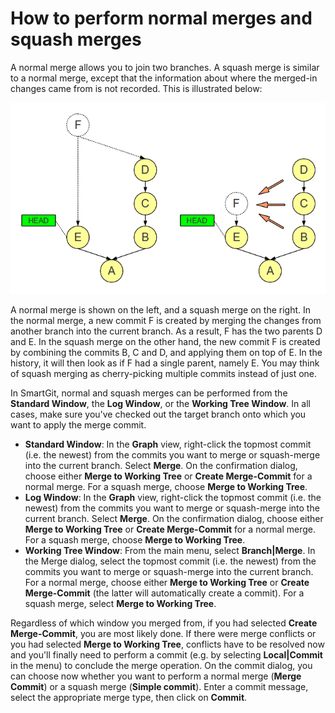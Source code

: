 # How to perform normal merges and squash merges

A normal merge allows you to join two branches.
A squash merge is similar to a normal merge, except that the information about where the merged-in changes came from is not recorded.
This is illustrated below:

![](images/how-to-perform-normal-merges-and-squash-merges.png)

A normal merge is shown on the left, and a squash merge on the right.
In the normal merge, a new commit F is created by merging the changes from another branch into the current branch.
As a result, F has the two parents D and E.
In the squash merge on the other hand, the new commit F is created by combining the commits B, C and D, and applying them on top of E.
In the history, it will then look as if F had a single parent, namely E.
You may think of squash merging as cherry-picking multiple commits instead of just one.

In SmartGit, normal and squash merges can be performed from the **Standard Window**, the **Log Window**, or the **Working Tree Window**.
In all cases, make sure you've checked out the target branch onto which you want to apply the merge commit.

-   **Standard Window**: In the **Graph** view, right-click the topmost commit (i.e. the newest) from the commits you want to merge or squash-merge into the current branch.
    Select **Merge**.
    On the confirmation dialog, choose either **Merge to Working Tree** or **Create Merge-Commit** for a normal merge.
    For a squash merge, choose **Merge to Working Tree**.
-   **Log Window**: In the **Graph** view, right-click the topmost commit (i.e. the newest) from the commits you want to merge or squash-merge into the current branch.
    Select **Merge**.
    On the confirmation dialog, choose either **Merge to Working Tree** or **Create Merge-Commit** for a normal merge.
    For a squash merge, choose **Merge to Working Tree**.
-   **Working Tree Window**: From the main menu, select **Branch\|Merge**.
    In the Merge dialog, select the topmost commit (i.e. the newest) from the commits you want to merge or squash-merge into the current branch.
    For a normal merge, choose either **Merge to Working Tree** or **Create Merge-Commit** (the latter will automatically create a commit).
    For a squash merge, select **Merge to Working Tree**.

Regardless of which window you merged from,
if you had selected **Create Merge-Commit**, you are most likely done.
If there were merge conflicts or you had selected **Merge to Working
Tree**, conflicts have to be resolved now and you'll finally need to
perform a commit (e.g. by selecting **Local\|Commit** in the menu) to
conclude the merge operation. On the commit dialog, you can choose now
whether you want to perform a normal merge (**Merge Commit**) or a
squash merge (**Simple commit**).
Enter a commit message, select the
appropriate merge type, then click on **Commit**.
